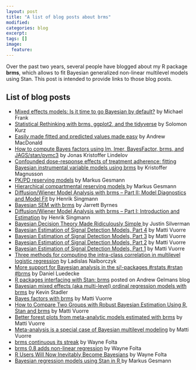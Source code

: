 ```yaml
---
layout: post
title: "A list of blog posts about brms"
modified:
categories: blog
excerpt:
tags: []
image:
  feature:
---
```


Over the past two years, several people have blogged about my R package **brms**, which allows to fit Bayesian generalized non-linear multilevel models using Stan. This post is intended to provide links to those blog posts.

## List of blog posts

- [Mixed effects models: Is it time to go Bayesian by default?](http://babieslearninglanguage.blogspot.de/2018/02/mixed-effects-models-is-it-time-to-go.html) by Michael Frank
- [Statistical Rethinking with brms, ggplot2, and the tidyverse](https://github.com/ASKurz/Statistical_Rethinking_with_brms_ggplot2_and_the_tidyverse) by Solomon Kurz
- [Easily made fitted and predicted values made easy](http://thestudyofthehousehold.com/post/easily-made-fitted-and-predicted-values-made-easy/) by Andrew MacDonald
- [How to compute Bayes factors using lm, lmer, BayesFactor, brms, and JAGS/stan/pymc3](https://rpubs.com/lindeloev/bayes_factors) by Jonas Kristoffer Lindelov
- [Confounded dose-response effects of treatment adherence: fitting Bayesian instrumental variable models using brms](http://rpsychologist.com/adherence-analysis-IV-brms) by Kristoffer Magnusson
- [PK/PD reserving models](https://magesblog.com/post/2018-01-30-pkpd-reserving-models/) by Markus Gesmann
- [Hierarchical compartmental reserving models ](https://magesblog.com/post/hierarchical-compartmental-reserving-models/) by Markus Gesmann
- [Diffusion/Wiener Model Analysis with brms – Part II: Model Diagnostics and Model Fit](http://singmann.org/wiener-model-analysis-with-brms-part-ii/) by Henrik Singmann
- [Bayesian SEM with brms](http://www.imachordata.com/bayesian-sem-with-brms/) by Jarrett Byrnes
- [Diffusion/Wiener Model Analysis with brms – Part I: Introduction and Estimation](http://singmann.org/wiener-model-analysis-with-brms-part-i/) by Henrik Singmann
- [Bayesian Decision Theory Made Ridiculously Simple ](http://www.statsathome.com/2017/10/12/bayesian-decision-theory-made-ridiculously-simple/) by Justin Silverman
- [Bayesian Estimation of Signal Detection Models, Part 4](https://vuorre.netlify.com/post/2017/bayesian-estimation-of-signal-detection-theory-models-part-4/) by Matti Vuorre
- [Bayesian Estimation of Signal Detection Models, Part 3](https://vuorre.netlify.com/post/2017/bayesian-estimation-of-signal-detection-theory-models-part-3/) by Matti Vuorre
- [Bayesian Estimation of Signal Detection Models, Part 2](https://vuorre.netlify.com/post/2017/bayesian-estimation-of-signal-detection-theory-models-part-2/) by Matti Vuorre
- [Bayesian Estimation of Signal Detection Models, Part 1](https://vuorre.netlify.com/post/2017/bayesian-estimation-of-signal-detection-theory-models-part-1/) by Matti Vuorre
- [Three methods for computing the intra-class correlation in multilevel logistic regression](http://www.barelysignificant.com/post/icc/) by Ladislas Nalborczyk
- [More support for Bayesian analysis in the sj!-packages #rstats #rstan #brms](https://strengejacke.wordpress.com/2017/10/11/more-support-for-bayesian-analysis-in-the-sj-packages-rstats-rstan-brms/) by Daniel Luedecke
- [R packages interfacing with Stan: brms](http://andrewgelman.com/2017/01/10/r-packages-interfacing-stan-brms/) posted on Andrew Gelmans blog 
- [Bayesian mixed effects (aka multi-level) ordinal regression models with brms](http://kevinstadler.github.io/blog/bayesian-ordinal-regression-with-random-effects-using-brms/) by Kevin Stadler
- [Bayes factors with brms](https://vuorre.netlify.com/post/2017/bayes-factors-with-brms/) by Matti Vuorre
- [How to Compare Two Groups with Robust Bayesian Estimation Using R, Stan and brms](https://vuorre.netlify.com/post/2017/how-to-compare-two-groups-with-robust-bayesian-estimation-using-r-stan-and-brms/) by Matti Vuorre
- [Better forest plots from meta-analytic models estimated with brms](https://vuorre.netlify.com/post/2017/better-brms-forest-plots/) by Matti Vuorre
- [Meta-analysis is a special case of Bayesian multilevel modeling](https://vuorre.netlify.com/post/2016/2016-09-29-bayesian-meta-analysis/) by Matti Vuorre
- [brms continuous its streak](https://thinkinator.com/2016/11/20/brms-continues-its-streak/) by Wayne Folta
- [brms 0.8 adds non-linear regression](https://thinkinator.com/2016/02/17/brms-0-8-adds-non-linear-regression/) by Wayne Folta
- [R Users Will Now Inevitably Become Bayesians](https://thinkinator.com/2016/01/12/r-users-will-now-inevitably-become-bayesians/) by Wayne Folta
- [Bayesian regression models using Stan in R ](http://www.magesblog.com/2015/09/bayesian-regression-models-using-stan.html) by Markus Gesmann


